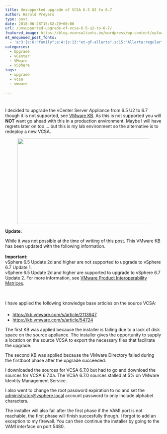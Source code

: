 ```yaml
---
title: Unsupported upgrade of VCSA 6.5 U2 to 6.7
author: Harold Preyers
type: post
date: 2018-06-28T15:52:29+00:00
url: /unsupported-upgrade-of-vcsa-6-5-u2-to-6-7/
featured_image: https://blog.vconsultants.be/wordpress/wp-content/uploads/2018/06/header.png
et_enqueued_post_fonts:
  - 'a:3:{s:6:"family";a:4:{s:13:"et-gf-allerta";s:15:"Allerta:regular";s:11:"et-gf-alice";s:13:"Alice:regular";s:16:"et-gf-montserrat";s:137:"Montserrat:100,200,300,regular,500,600,700,800,900,100italic,200italic,300italic,italic,500italic,600italic,700italic,800italic,900italic";s:19:"et-gf-alegreya-sans";s:112:"Alegreya+Sans:100,100italic,300,300italic,regular,italic,500,500italic,700,700italic,800,800italic,900,900italic";}s:6:"subset";a:7:{i:0;s:5:"latin";i:1;s:8:"cyrillic";i:2;s:12:"cyrillic-ext";i:3;s:9:"latin-ext";i:4;s:10:"vietnamese";i:5;s:5:"greek";i:6;s:9:"greek-ext";}s:9:"cache_key";s:72:"{"gph":-1,"divi":"4.20.2","wp":"6.1.1","enable_all_character_sets":"on"}";}'
categories:
  - Upgrade
  - vCenter
  - VMware
  - vSphere
tags:
  - upgrade
  - vcsa
  - vmware

---
```

# 

I decided to upgrade the vCenter Server Appliance from 6.5 U2 to 6.7 though it is not supported, see <a href="https://kb.vmware.com/s/article/53704" target="_blank" rel="noreferrer noopener">VMware KB</a>. As this is not supported you will **NOT** want go ahead with this in a production environment. Maybe I will have regrets later on too … but this is my lab environment so the alternative is to redeploy a new VCSA.<figure class="wp-block-image">

<img decoding="async" loading="lazy" width="949" height="275" src="https://i1.wp.com/blog.vconsultants.be/wordpress/wp-content/uploads/2018/06/header.png?fit=949%2C275&ssl=1" alt="" class="wp-image-462" title="header" srcset="https://i0.wp.com/blog.vconsultants.be/wordpress/wp-content/uploads/2018/06/header.png?w=949&ssl=1 949w, https://i0.wp.com/blog.vconsultants.be/wordpress/wp-content/uploads/2018/06/header.png?resize=300%2C87&ssl=1 300w, https://i0.wp.com/blog.vconsultants.be/wordpress/wp-content/uploads/2018/06/header.png?resize=768%2C223&ssl=1 768w" sizes="(max-width: 949px) 100vw, 949px" /> </figure> 

<div class="wp-block-coblocks-alert is-style-success" style="background-color:;color:">
  <p class="wp-block-coblocks-alert__title">
    <strong>Update:</strong>
  </p>
  
  <p class="wp-block-coblocks-alert__text">
    While it was not possible at the time of writing of this post. This VMware KB has been updated with the following information.<br /><br /><strong>Important: </strong><br />vSphere 6.5 Update 2d and higher are not supported to upgrade to vSphere 6.7 Update 1.<br />vSphere 6.5 Update 2d and higher are supported to upgrade to vSphere 6.7 Update 2. For more information, see <a href="https://www.vmware.com/resources/compatibility/sim/interop_matrix.php#upgrade&solution=2" target="_blank" rel="noreferrer noopener">VMware Product Interoperability Matrices</a>.
  </p>
</div>

<p class="has-custom-lineheight" style="line-height:2">
  <br />I have applied the following knowledge base articles on the source VCSA:
</p>

  * <https://kb.vmware.com/s/article/2113947>
  * <https://kb.vmware.com/s/article/54724>

The first KB was applied because the installer is failing due to a lack of disk space on the source appliance. The installer gives the opportunity to supply a location on the source VCSA to export the necessary files that facilitate the upgrade.

The second KB was applied because the VMware Directory failed during the firstboot phase after the upgrade succeeded.

I downloaded the sources for VCSA 6.7.0 but had to go and download the sources for VCSA 6.7.0a. The VCSA 6.7.0 sources stalled at 5% on&nbsp;VMware Identity Management Service.

I also went to change the root password expiration to no and set the <administrator@vsphere.local>&nbsp;account password to only include alphabet characters.

The installer will also fail after the first phase if the VAMI port is not reachable, the first phase will finish succesfully though. I forgot to add an exception to my firewall. You can then continue the installer by going to the VAMI interface on port 5480.